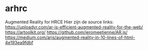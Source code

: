 # arhrc
Augmented Reality for HRCE
Hier zijn de source links:
https://uploadvr.com/ar-js-efficient-augmented-reality-for-the-web/
https://artoolkit.org/
https://github.com/jeromeetienne/AR.js/
https://medium.com/arjs/augmented-reality-in-10-lines-of-html-4e193ea9fdbf

